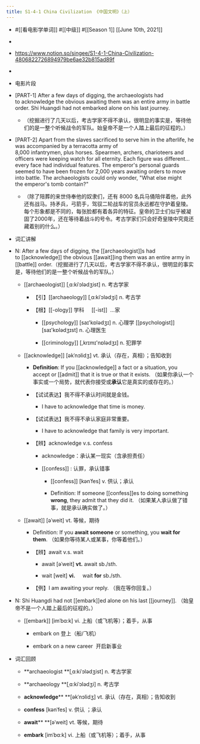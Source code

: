 ```yaml
---
title: S1-4-1 China Civilization 《中国文明》（上）
---
```


- #[[看电影学单词]] #[[中级]] #[[Season 1]] [[June 10th, 2021]]

- 

- https://www.notion.so/singee/S1-4-1-China-Civilization-4806822726894979be6ae32b815ad89f

- 

- 电影片段

- [PART-1] After a few days of digging, the archaeologists had to acknowledge the obvious awaiting them was an entire army in battle order. Shi Huangdi had not embarked alone on his last journey. 
	 - （挖掘进行了几天以后，考古学家不得不承认，很明显的事实是，等待他们的是一整个听候战令的军队。始皇帝不是一个人踏上最后的征程的。）

- [PART-2] Apart from the slaves sacrificed to serve him in the afterlife, he was accompanied by a terracotta army of 8,000 infantrymen, plus horses. Spearmen, archers, charioteers and officers were keeping watch for all eternity. Each figure was different... every face had individual features. The emperor's personal guards seemed to have been frozen for 2,000 years awaiting orders to move into battle. The archaeologists could only wonder, "What else might the emperor's tomb contain?"
	 - （除了陪葬的来世侍奉他的奴隶们，还有 8000 名兵马俑陪伴着他，此外还有战马。持矛兵，弓箭手，驾驭二轮战车的官员永远都在守护着皇陵。每个形象都是不同的，每张脸都有着各异的特征。皇帝的卫士们似乎被凝固了2000年，还在等待着战斗的号令。考古学家们只会好奇皇陵中究竟还藏着别的什么。）

- 词汇讲解

- N: After a few days of digging, the [[archaeologist]]s had to [[acknowledge]] the obvious [[await]]ing them was an entire army in [[battle]] order.（挖掘进行了几天以后，考古学家不得不承认，很明显的事实是，等待他们的是一整个听候战令的军队。）
	 - [[archaeologist]] [ˌɑ:kiˈɔlədʒist] n. 考古学家
		 - 【引】[[archaeology]] [ˌɑ:kiˈɔlədʒi] n. 考古学

		 - 【根】[[-ology]] 学科     [[-ist]]  …家
			 - [[psychology]] [saɪ'kɒlədʒɪ] n. 心理学           [[psychologist]] [saɪ'kɒlədʒɪst] n. 心理医生

			 - [[criminology]] [,krɪmɪ'nɒlədʒɪ] n. 犯罪学

	 - [[acknowledge]] [əkˈnɔlidʒ] vt. 承认（存在，真相）；告知收到
		 - **Definition**: If you [[acknowledge]] a fact or a situation, you accept or [[admit]] that it is true or that it exists. （如果你承认一个事实或一个局势，就代表你接受或**承认**它是真实的或存在的。）

		 - 【试试表达】我不得不承认时间就是金钱。
			 - I have to acknowledge that time is money.

		 - 【试试表达】我不得不承认家庭非常重要。
			 - I have to acknowledge that family is very important.

		 - 【辨】acknowledge v.s. confess
			 - acknowledge：承认某一现实（含承担责任）

			 - [[confess]] : 认罪，承认错事
				 - [[confess]] [kənˈfes] v. 供认；承认

				 - Definition: If someone [[confess]]es to doing something **wrong**, they admit that they did it. （如果某人承认做了错事，就是承认确实做了。）

	 - [[await]] [əˈweit] vt. 等候，期待
		 - Definition: If you **await someone** or something, you **wait for them**. （如果你等待某人或某事，你等着他们。）

		 - 【辨】await v.s. wait
			 - await [əˈweit] **vt.**     await sb./sth.

			 - wait [weit] **vi.**           wait **for** sb./sth.

		 - 【例】I am awaiting your reply. （我在等你回复。）

- N: Shi Huangdi had not [[embark]]ed alone on his last [[journey]]. （始皇帝不是一个人踏上最后的征程的。）
	 - [[embark]] [imˈbɑ:k] vi. 上船（或飞机等）；着手，从事
		 - embark on 登上（船/飞机）

		 - embark on a new career  开启新事业

- 词汇回顾
	 - **archaeologist **[ˌɑ:kiˈɔlədʒist] n. 考古学家

	 - **archaeology **[ˌɑ:kiˈɔlədʒi] n. 考古学

	 - **acknowledge**** **[əkˈnɔlidʒ] vt. 承认（存在，真相）；告知收到

	 - **confess** [kənˈfes] v. 供认 ；承认

	 - **await**** **[əˈweit] vt. 等候，期待

	 - **embark** [imˈbɑ:k] vi. 上船（或飞机等）；着手，从事
